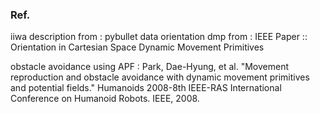 

### Ref.
iiwa description from : pybullet data
orientation dmp from : IEEE Paper :: Orientation in Cartesian Space Dynamic Movement Primitives

obstacle avoidance using APF : Park, Dae-Hyung, et al. "Movement reproduction and obstacle avoidance with dynamic movement primitives and potential fields." Humanoids 2008-8th IEEE-RAS International Conference on Humanoid Robots. IEEE, 2008.